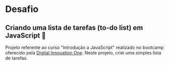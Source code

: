 # Desafio

## Criando uma lista de tarefas (to-do list) em JavaScript 📝

Projeto referente ao curso "Introdução a JavaScript" realizado no bootcamp oferecido pela [Digital Innovation One](https://digitalinnovation.one/).
Neste projeto, criei uma simples lista de tarefas.
